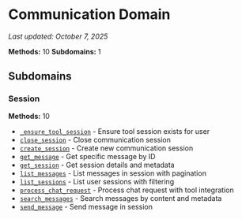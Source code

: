 # Communication Domain

*Last updated: October 7, 2025*

**Methods:** 10
**Subdomains:** 1

## Subdomains

### Session

**Methods:** 10

- [`_ensure_tool_session`](./_ensure_tool_session.md) - Ensure tool session exists for user
- [`close_session`](./close_session.md) - Close communication session
- [`create_session`](./create_session.md) - Create new communication session
- [`get_message`](./get_message.md) - Get specific message by ID
- [`get_session`](./get_session.md) - Get session details and metadata
- [`list_messages`](./list_messages.md) - List messages in session with pagination
- [`list_sessions`](./list_sessions.md) - List user sessions with filtering
- [`process_chat_request`](./process_chat_request.md) - Process chat request with tool integration
- [`search_messages`](./search_messages.md) - Search messages by content and metadata
- [`send_message`](./send_message.md) - Send message in session
